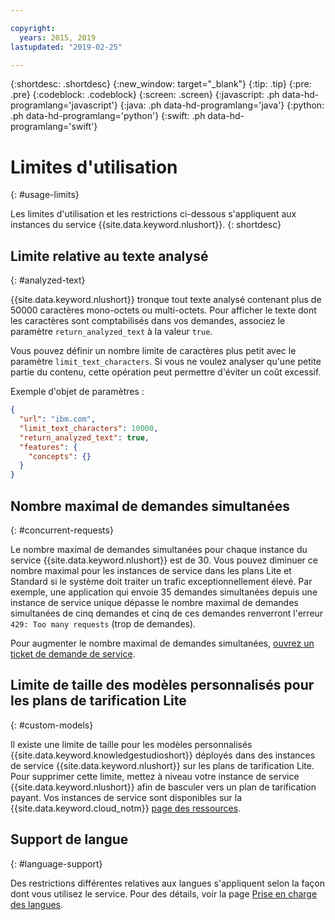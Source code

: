 ```yaml
---

copyright:
  years: 2015, 2019
lastupdated: "2019-02-25"

---
```


{:shortdesc: .shortdesc}
{:new_window: target="_blank"}
{:tip: .tip}
{:pre: .pre}
{:codeblock: .codeblock}
{:screen: .screen}
{:javascript: .ph data-hd-programlang='javascript'}
{:java: .ph data-hd-programlang='java'}
{:python: .ph data-hd-programlang='python'}
{:swift: .ph data-hd-programlang='swift'}

# Limites d'utilisation
{: #usage-limits}

Les limites d'utilisation et les restrictions ci-dessous s'appliquent aux instances du service {{site.data.keyword.nlushort}}.
{: shortdesc}

## Limite relative au texte analysé
{: #analyzed-text}

{{site.data.keyword.nlushort}} tronque tout texte analysé contenant plus de 50000 caractères mono-octets ou multi-octets. Pour afficher le texte dont les caractères sont comptabilisés dans vos demandes, associez le paramètre `return_analyzed_text` à la valeur `true`.

Vous pouvez définir un nombre limite de caractères plus petit avec le paramètre `limit_text_characters`. Si vous ne voulez analyser qu'une petite partie du contenu, cette opération peut permettre d'éviter un coût excessif.

Exemple d'objet de paramètres :
```json
{
  "url": "ibm.com",
  "limit_text_characters": 10000,
  "return_analyzed_text": true,
  "features": {
    "concepts": {}
  }
}
```

## Nombre maximal de demandes simultanées
{: #concurrent-requests}

Le nombre maximal de demandes simultanées pour chaque instance du service {{site.data.keyword.nlushort}} est de 30. Vous pouvez diminuer ce nombre maximal pour les instances de service dans les plans Lite et Standard si le système doit traiter un trafic exceptionnellement élevé. Par exemple, une application qui envoie 35 demandes simultanées depuis une instance de service unique dépasse le nombre maximal de demandes simultanées de cinq demandes et cinq de ces demandes renverront l'erreur `429: Too many requests` (trop de demandes).

Pour augmenter le nombre maximal de demandes simultanées, [ouvrez un ticket de demande de service](https://ibm.biz/ibmcloudsupport).

## Limite de taille des modèles personnalisés pour les plans de tarification Lite
{: #custom-models}

Il existe une limite de taille pour les modèles personnalisés {{site.data.keyword.knowledgestudioshort}} déployés dans des instances de service {{site.data.keyword.nlushort}} sur les plans de tarification Lite. Pour supprimer cette limite, mettez à niveau votre instance de service {{site.data.keyword.nlushort}} afin de basculer vers un plan de tarification payant. Vos instances de service sont disponibles sur la {{site.data.keyword.cloud_notm}} [page des ressources](https://{DomainName}/resources).

## Support de langue
{: #language-support}

Des restrictions différentes relatives aux langues s'appliquent selon la façon dont vous utilisez le service. Pour des détails, voir la page [Prise en charge des langues](/docs/services/natural-language-understanding?topic=natural-language-understanding-language-support).


